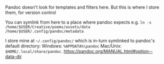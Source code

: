 

Pandoc doesn't look for templates and filters here.
But this is where I store them, for version control

You can symlink from here to a place where pandoc expects
e.g.
`ln -s /home/$USER/Creative/poems/assets/data /home/$USER/.config/pandoc/metadata`

I store mine at `~/.config/pandoc/`
which is in-turn symlinked to pandoc's default directory:
Windows: `%APPDATA%\pandoc`
Mac/Unix: `$HOME/.local/share/pandoc`.
<https://pandoc.org/MANUAL.html#option--data-dir>
